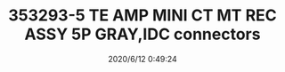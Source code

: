 ﻿---
layout: post 
title: 353293-5 TE AMP MINI CT MT REC ASSY 5P GRAY,IDC connectors
tags: MTA06
categories: housing-terminal
overview: MINI CT MT REC ASSY 5P GRAY
series: MT
part_number: 353293-5
thumb_img: static/202006/330-thumb-20200612085122.jpg
small_img: static/202006/330-20200612085122.jpg
date: 2020/6/12 0:49:24
---



